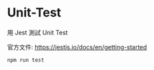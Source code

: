 # Unit-Test
用 Jest 測試 Unit Test 

官方文件: https://jestjs.io/docs/en/getting-started

```
npm run test
```

